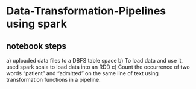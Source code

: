 # Data-Transformation-Pipelines using spark
## notebook steps
a) uploaded data files to a DBFS table space
b) To load data and use it, used spark scala to load data into an RDD
c) Count the occurrence of two words “patient” and “admitted” on the same line of text using transformation functions in a pipeline.
